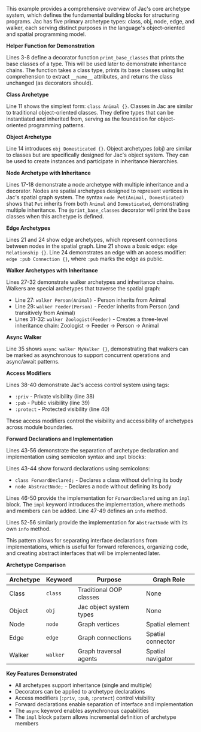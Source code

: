 This example provides a comprehensive overview of Jac's core archetype system, which defines the fundamental building blocks for structuring programs. Jac has five primary archetype types: class, obj, node, edge, and walker, each serving distinct purposes in the language's object-oriented and spatial programming model.

**Helper Function for Demonstration**

Lines 3-8 define a decorator function `print_base_classes` that prints the base classes of a type. This will be used later to demonstrate inheritance chains. The function takes a class type, prints its base classes using list comprehension to extract `__name__` attributes, and returns the class unchanged (as decorators should).

**Class Archetype**

Line 11 shows the simplest form: `class Animal {}`. Classes in Jac are similar to traditional object-oriented classes. They define types that can be instantiated and inherited from, serving as the foundation for object-oriented programming patterns.

**Object Archetype**

Line 14 introduces `obj Domesticated {}`. Object archetypes (obj) are similar to classes but are specifically designed for Jac's object system. They can be used to create instances and participate in inheritance hierarchies.

**Node Archetype with Inheritance**

Lines 17-18 demonstrate a node archetype with multiple inheritance and a decorator. Nodes are spatial archetypes designed to represent vertices in Jac's spatial graph system. The syntax `node Pet(Animal, Domesticated)` shows that `Pet` inherits from both `Animal` and `Domesticated`, demonstrating multiple inheritance. The `@print_base_classes` decorator will print the base classes when this archetype is defined.

**Edge Archetypes**

Lines 21 and 24 show edge archetypes, which represent connections between nodes in the spatial graph. Line 21 shows a basic edge: `edge Relationship {}`. Line 24 demonstrates an edge with an access modifier: `edge :pub Connection {}`, where `:pub` marks the edge as public.

**Walker Archetypes with Inheritance**

Lines 27-32 demonstrate walker archetypes and inheritance chains. Walkers are special archetypes that traverse the spatial graph:
- Line 27: `walker Person(Animal)` - Person inherits from Animal
- Line 29: `walker Feeder(Person)` - Feeder inherits from Person (and transitively from Animal)
- Lines 31-32: `walker Zoologist(Feeder)` - Creates a three-level inheritance chain: Zoologist → Feeder → Person → Animal

**Async Walker**

Line 35 shows `async walker MyWalker {}`, demonstrating that walkers can be marked as asynchronous to support concurrent operations and async/await patterns.

**Access Modifiers**

Lines 38-40 demonstrate Jac's access control system using tags:
- `:priv` - Private visibility (line 38)
- `:pub` - Public visibility (line 39)
- `:protect` - Protected visibility (line 40)

These access modifiers control the visibility and accessibility of archetypes across module boundaries.

**Forward Declarations and Implementation**

Lines 43-56 demonstrate the separation of archetype declaration and implementation using semicolon syntax and `impl` blocks:

Lines 43-44 show forward declarations using semicolons:
- `class ForwardDeclared;` - Declares a class without defining its body
- `node AbstractNode;` - Declares a node without defining its body

Lines 46-50 provide the implementation for `ForwardDeclared` using an `impl` block. The `impl` keyword introduces the implementation, where methods and members can be added. Line 47-49 defines an `info` method.

Lines 52-56 similarly provide the implementation for `AbstractNode` with its own `info` method.

This pattern allows for separating interface declarations from implementations, which is useful for forward references, organizing code, and creating abstract interfaces that will be implemented later.

**Archetype Comparison**

| Archetype | Keyword | Purpose | Graph Role |
|-----------|---------|---------|------------|
| Class | `class` | Traditional OOP classes | None |
| Object | `obj` | Jac object system types | None |
| Node | `node` | Graph vertices | Spatial element |
| Edge | `edge` | Graph connections | Spatial connector |
| Walker | `walker` | Graph traversal agents | Spatial navigator |

**Key Features Demonstrated**

- All archetypes support inheritance (single and multiple)
- Decorators can be applied to archetype declarations
- Access modifiers (`:priv`, `:pub`, `:protect`) control visibility
- Forward declarations enable separation of interface and implementation
- The `async` keyword enables asynchronous capabilities
- The `impl` block pattern allows incremental definition of archetype members
